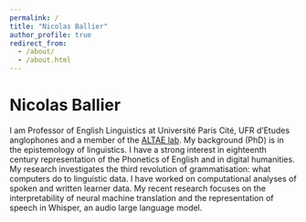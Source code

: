 ```yaml
---
permalink: /
title: "Nicolas Ballier"
author_profile: true
redirect_from: 
  - /about/
  - /about.html
---
```


Nicolas Ballier
======
I am Professor of English Linguistics at Université Paris Cité, UFR d’Etudes anglophones and a member of the [ALTAE lab](https://clillac-arp.u-paris.fr/annuaire/ballier-nicolas/). My background (PhD) is in the epistemology of linguistics. I have a strong interest in eighteenth century representation of the Phonetics of English and in digital humanities. My research investigates the third revolution of grammatisation: what computers do to linguistic data. I have worked on computational analyses of spoken and written learner data. My recent research focuses on the interpretability of neural machine translation and the representation of speech in Whisper, an audio large language model.

